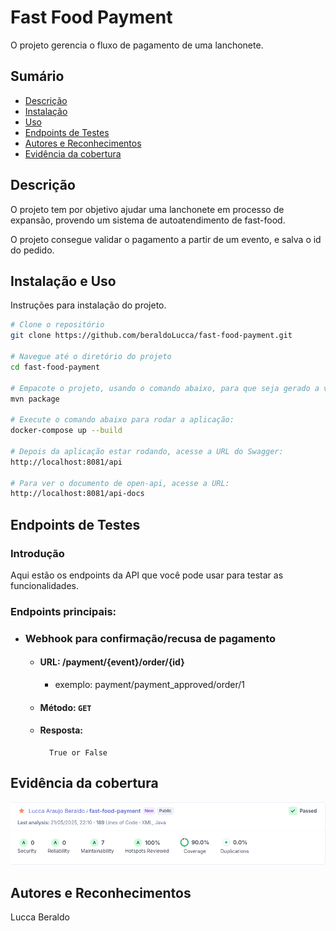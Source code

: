 # Fast Food Payment

O projeto gerencia o fluxo de pagamento de uma lanchonete.

## Sumário

- [Descrição](#descrição)
- [Instalação](#instalação)
- [Uso](#uso)
- [Endpoints de Testes](#endpoints-de-testes)
- [Autores e Reconhecimentos](#autores-e-reconhecimentos)
- [Evidência da cobertura](#evidência-da-cobertura)

## Descrição

O projeto tem por objetivo ajudar uma lanchonete em processo de expansão,
provendo um sistema de autoatendimento de fast-food.

O projeto consegue validar o pagamento a partir de um evento, e salva o id do pedido.

## Instalação e Uso

Instruções para instalação do projeto.

```bash
# Clone o repositório
git clone https://github.com/beraldoLucca/fast-food-payment.git

# Navegue até o diretório do projeto
cd fast-food-payment

# Empacote o projeto, usando o comando abaixo, para que seja gerado a versão:
mvn package

# Execute o comando abaixo para rodar a aplicação:
docker-compose up --build

# Depois da aplicação estar rodando, acesse a URL do Swagger:
http://localhost:8081/api

# Para ver o documento de open-api, acesse a URL:
http://localhost:8081/api-docs
```

## Endpoints de Testes

### Introdução
Aqui estão os endpoints da API que você pode usar para testar as funcionalidades.


### Endpoints principais:

-   ### Webhook para confirmação/recusa de pagamento
    - #### URL: /payment/{event}/order/{id}
        - exemplo: payment/payment_approved/order/1
    - #### Método: `GET`
    - #### Resposta:
            True or False

## Evidência da cobertura
![Cobertura](images/fast-food-payment-sonar.png)


## Autores e Reconhecimentos

Lucca Beraldo

